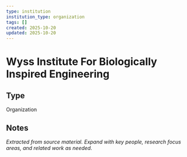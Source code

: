 ```yaml
---
type: institution
institution_type: organization
tags: []
created: 2025-10-20
updated: 2025-10-20
---
```


# Wyss Institute For Biologically Inspired Engineering

## Type

Organization

## Notes

*Extracted from source material. Expand with key people, research focus areas, and related work as needed.*

